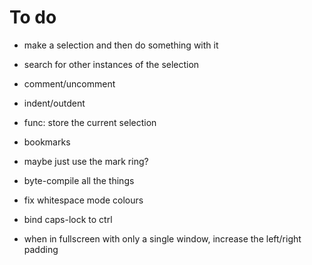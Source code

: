 # To do

 * make a selection and then do something with it
  * search for other instances of the selection
  * comment/uncomment
  * indent/outdent
  * func: store the current selection
  
 * bookmarks
  * maybe just use the mark ring?

 * byte-compile all the things
 
 * fix whitespace mode colours

 * bind caps-lock to ctrl

 * when in fullscreen with only a single window, increase the left/right padding
